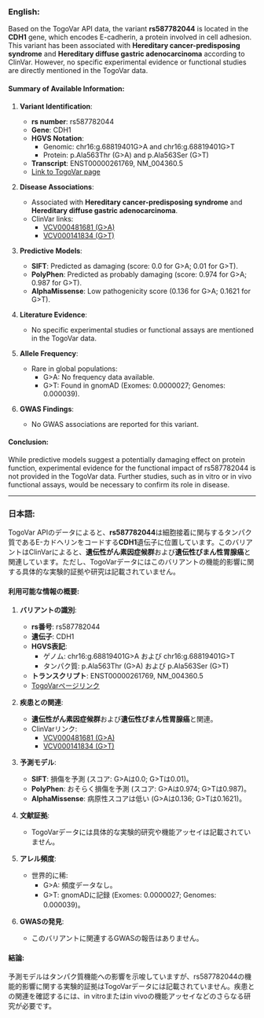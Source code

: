 ### English:
Based on the TogoVar API data, the variant **rs587782044** is located in the **CDH1** gene, which encodes E-cadherin, a protein involved in cell adhesion. This variant has been associated with **Hereditary cancer-predisposing syndrome** and **Hereditary diffuse gastric adenocarcinoma** according to ClinVar. However, no specific experimental evidence or functional studies are directly mentioned in the TogoVar data.

#### Summary of Available Information:
1. **Variant Identification**:
   - **rs number**: rs587782044
   - **Gene**: CDH1
   - **HGVS Notation**:
     - Genomic: chr16:g.68819401G>A and chr16:g.68819401G>T
     - Protein: p.Ala563Thr (G>A) and p.Ala563Ser (G>T)
   - **Transcript**: ENST00000261769, NM_004360.5
   - [Link to TogoVar page](https://togovar.org)

2. **Disease Associations**:
   - Associated with **Hereditary cancer-predisposing syndrome** and **Hereditary diffuse gastric adenocarcinoma**.
   - ClinVar links:
     - [VCV000481681 (G>A)](https://www.ncbi.nlm.nih.gov/clinvar/variation/481681)
     - [VCV000141834 (G>T)](https://www.ncbi.nlm.nih.gov/clinvar/variation/141834)

3. **Predictive Models**:
   - **SIFT**: Predicted as damaging (score: 0.0 for G>A; 0.01 for G>T).
   - **PolyPhen**: Predicted as probably damaging (score: 0.974 for G>A; 0.987 for G>T).
   - **AlphaMissense**: Low pathogenicity score (0.136 for G>A; 0.1621 for G>T).

4. **Literature Evidence**:
   - No specific experimental studies or functional assays are mentioned in the TogoVar data.

5. **Allele Frequency**:
   - Rare in global populations:
     - G>A: No frequency data available.
     - G>T: Found in gnomAD (Exomes: 0.0000027; Genomes: 0.000039).

6. **GWAS Findings**:
   - No GWAS associations are reported for this variant.

#### Conclusion:
While predictive models suggest a potentially damaging effect on protein function, experimental evidence for the functional impact of rs587782044 is not provided in the TogoVar data. Further studies, such as in vitro or in vivo functional assays, would be necessary to confirm its role in disease.

---

### 日本語:
TogoVar APIのデータによると、**rs587782044**は細胞接着に関与するタンパク質であるE-カドヘリンをコードする**CDH1**遺伝子に位置しています。このバリアントはClinVarによると、**遺伝性がん素因症候群**および**遺伝性びまん性胃腺癌**と関連しています。ただし、TogoVarデータにはこのバリアントの機能的影響に関する具体的な実験的証拠や研究は記載されていません。

#### 利用可能な情報の概要:
1. **バリアントの識別**:
   - **rs番号**: rs587782044
   - **遺伝子**: CDH1
   - **HGVS表記**:
     - ゲノム: chr16:g.68819401G>A および chr16:g.68819401G>T
     - タンパク質: p.Ala563Thr (G>A) および p.Ala563Ser (G>T)
   - **トランスクリプト**: ENST00000261769, NM_004360.5
   - [TogoVarページリンク](https://togovar.org)

2. **疾患との関連**:
   - **遺伝性がん素因症候群**および**遺伝性びまん性胃腺癌**と関連。
   - ClinVarリンク:
     - [VCV000481681 (G>A)](https://www.ncbi.nlm.nih.gov/clinvar/variation/481681)
     - [VCV000141834 (G>T)](https://www.ncbi.nlm.nih.gov/clinvar/variation/141834)

3. **予測モデル**:
   - **SIFT**: 損傷を予測 (スコア: G>Aは0.0; G>Tは0.01)。
   - **PolyPhen**: おそらく損傷を予測 (スコア: G>Aは0.974; G>Tは0.987)。
   - **AlphaMissense**: 病原性スコアは低い (G>Aは0.136; G>Tは0.1621)。

4. **文献証拠**:
   - TogoVarデータには具体的な実験的研究や機能アッセイは記載されていません。

5. **アレル頻度**:
   - 世界的に稀:
     - G>A: 頻度データなし。
     - G>T: gnomADに記録 (Exomes: 0.0000027; Genomes: 0.000039)。

6. **GWASの発見**:
   - このバリアントに関連するGWASの報告はありません。

#### 結論:
予測モデルはタンパク質機能への影響を示唆していますが、rs587782044の機能的影響に関する実験的証拠はTogoVarデータには記載されていません。疾患との関連を確認するには、in vitroまたはin vivoの機能アッセイなどのさらなる研究が必要です。